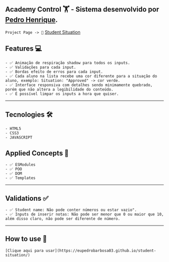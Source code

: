 ## Academy Control 🏋️ - Sistema desenvolvido por [Pedro Henrique](https://github.com/eupedrobarbosa03). ##

```Project Page -> 🔗``` [Student Situation](https://eupedrobarbosa03.github.io/student-situation/)

## Features 💻 ##

```
- ✅ Animação de respiração shadow para todos os inputs.
- ✅ Validações para cada input.
- ✅ Bordas efeito de erros para cada input.
- ✅ Cada aluno na lista recebe uma cor diferente para a situação do aluno, exemplo: Situation: "Approved" -> cor verde.
- ✅ Interface responsiva com detalhes sendo minimamente quebrado, porém que não altera a legibilidade do conteúdo.
- ✅ É possível limpar os inputs a hora que quiser.
```

---

## Tecnologies 🛠️ ## 
```
- HTML5
- CSS3
- JAVASCRIPT
```

## Applied Concepts 📖 ## 
```
- ✅ ESModules
- ✅ POO
- ✅ DOM
- ✅ Templates
```

---

## Validations ✅ ##

```
- ✅ Student name: Não pode conter números ou estar vazio".
- ✅ Inputs de inserir notas: Não pode ser menor que 0 ou maior que 10, além disso claro, não pode ser diferente de número.
```

---

## How to use 📜 ##

```É recomendável ler as validações!
[Clique aqui para usar](https://eupedrobarbosa03.github.io/student-situation/)
```
